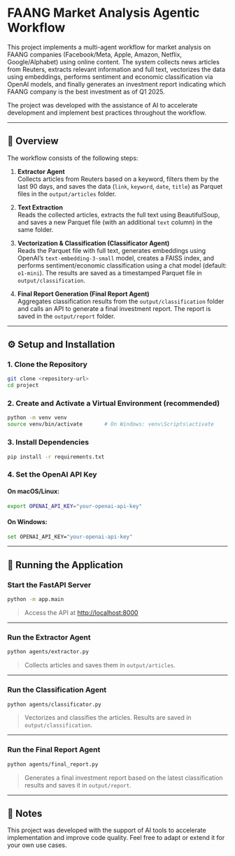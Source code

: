 # FAANG Market Analysis Agentic Workflow

This project implements a multi-agent workflow for market analysis on FAANG companies (Facebook/Meta, Apple, Amazon, Netflix, Google/Alphabet) using online content. The system collects news articles from Reuters, extracts relevant information and full text, vectorizes the data using embeddings, performs sentiment and economic classification via OpenAI models, and finally generates an investment report indicating which FAANG company is the best investment as of Q1 2025.

The project was developed with the assistance of AI to accelerate development and implement best practices throughout the workflow.

---

## 🧠 Overview

The workflow consists of the following steps:

1. **Extractor Agent**  
   Collects articles from Reuters based on a keyword, filters them by the last 90 days, and saves the data (`link`, `keyword`, `date`, `title`) as Parquet files in the `output/articles` folder.

2. **Text Extraction**  
   Reads the collected articles, extracts the full text using BeautifulSoup, and saves a new Parquet file (with an additional `text` column) in the same folder.

3. **Vectorization & Classification (Classificator Agent)**  
   Reads the Parquet file with full text, generates embeddings using OpenAI’s `text-embedding-3-small` model, creates a FAISS index, and performs sentiment/economic classification using a chat model (default: `o1-mini`). The results are saved as a timestamped Parquet file in `output/classification`.

4. **Final Report Generation (Final Report Agent)**  
   Aggregates classification results from the `output/classification` folder and calls an API to generate a final investment report. The report is saved in the `output/report` folder.

---

## ⚙️ Setup and Installation

### 1. Clone the Repository

```bash
git clone <repository-url>
cd project
```

### 2. Create and Activate a Virtual Environment (recommended)

```bash
python -m venv venv
source venv/bin/activate       # On Windows: venv\Scripts\activate
```

### 3. Install Dependencies

```bash
pip install -r requirements.txt
```

### 4. Set the OpenAI API Key

#### On macOS/Linux:

```bash
export OPENAI_API_KEY="your-openai-api-key"
```

#### On Windows:

```bash
set OPENAI_API_KEY="your-openai-api-key"
```

---

## 🚀 Running the Application

### Start the FastAPI Server

```bash
python -m app.main
```

> Access the API at [http://localhost:8000](http://localhost:8000)

---

### Run the Extractor Agent

```bash
python agents/extractor.py
```

> Collects articles and saves them in `output/articles`.

---

### Run the Classification Agent

```bash
python agents/classificator.py
```

> Vectorizes and classifies the articles. Results are saved in `output/classification`.

---

### Run the Final Report Agent

```bash
python agents/final_report.py
```

> Generates a final investment report based on the latest classification results and saves it in `output/report`.

---

## 📝 Notes

This project was developed with the support of AI tools to accelerate implementation and improve code quality. Feel free to adapt or extend it for your own use cases.
